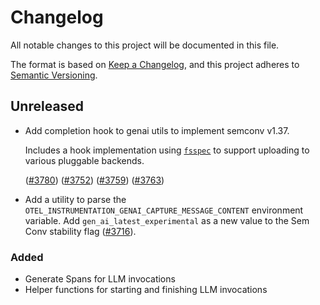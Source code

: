 # Changelog

All notable changes to this project will be documented in this file.

The format is based on [Keep a Changelog](https://keepachangelog.com/en/1.0.0/),
and this project adheres to [Semantic Versioning](https://semver.org/spec/v2.0.0.html).

## Unreleased

- Add completion hook to genai utils to implement semconv v1.37.

  Includes a hook implementation using
  [`fsspec`](https://filesystem-spec.readthedocs.io/en/latest/) to support uploading to various
  pluggable backends.

  ([#3780](https://github.com/open-telemetry/opentelemetry-python-contrib/pull/3780))
  ([#3752](https://github.com/open-telemetry/opentelemetry-python-contrib/pull/3752))
  ([#3759](https://github.com/open-telemetry/opentelemetry-python-contrib/pull/3759))
  ([#3763](https://github.com/open-telemetry/opentelemetry-python-contrib/pull/3763))
- Add a utility to parse the `OTEL_INSTRUMENTATION_GENAI_CAPTURE_MESSAGE_CONTENT` environment variable.
  Add `gen_ai_latest_experimental` as a new value to the Sem Conv stability flag ([#3716](https://github.com/open-telemetry/opentelemetry-python-contrib/pull/3716)).

### Added

- Generate Spans for LLM invocations
- Helper functions for starting and finishing LLM invocations
